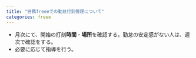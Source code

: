 ```yaml
---
title: "労務freeeでの勤怠打刻管理について"
categories: freee
---
```


- 月次にて、開始の打刻**時間**・**場所**を確認する。勤怠の安定感がない人は、週次で確認をする。
- 必要に応じて指導を行う。
